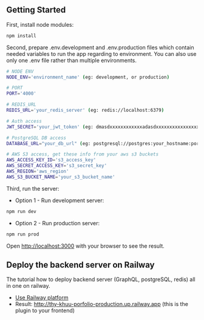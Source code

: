 ## Getting Started
First, install node modules:
```bash
npm install
```
Second, prepare .env.development and .env.production files which contain needed variables to run the app regarding to environment. 
You can also use only one .env file rather than multiple environments. 
```bash
# NODE ENV
NODE_ENV='environment_name' (eg: development, or production)

# PORT
PORT='4000'

# REDIS_URL
REDIS_URL='your_redis_server' (eg: redis://localhost:6379)

# Auth access
JWT_SECRET='your_jwt_token' (eg: dmasdxxxxxxxxxxxxadasdxxxxxxxxxxxxxxxxx)

# PostgreSQL DB access
DATABASE_URL="your_db_url" (eg: postgresql://postgres:your_hostname:port/postgres?schema=public)

# AWS S3 access, get these info from your aws s3 buckets
AWS_ACCESS_KEY_ID='s3_access_key' 
AWS_SECRET_ACCESS_KEY='s3_secret_key'
AWS_REGION='aws_region'
AWS_S3_BUCKET_NAME='your_s3_bucket_name'
```
Third, run the server:
* Option 1 - Run development server:
```bash
npm run dev
```
* Option 2 - Run production server:
```bash
npm run prod
```

Open [http://localhost:3000](http://localhost:4000/graphql) with your browser to see the result.

## Deploy the backend server on Railway
The tutorial how to deploy backend server (GraphQL, postgreSQL, redis) all in one on railway.
- [Use Railway platform](https://railway.com/)
- Result: http://thy-khuu-porfolio-production.up.railway.app (this is the plugin to your frontend)

